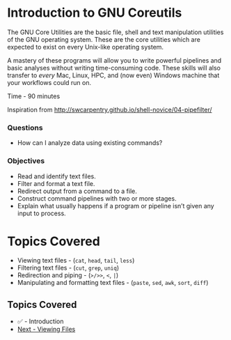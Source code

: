 # Introduction to GNU Coreutils

The GNU Core Utilities are the basic file, shell and text manipulation utilities of the GNU operating system.
These are the core utilities which are expected to exist on every Unix-like operating system.

A mastery of these programs will allow you to write powerful pipelines and basic analyses without writing time-consuming code.
These skills will also transfer to _every_ Mac, Linux, HPC, and (now even) Windows machine that your workflows could run on.

Time - 90 minutes

Inspiration from http://swcarpentry.github.io/shell-novice/04-pipefilter/

### Questions
* How can I analyze data using existing commands?

### Objectives
* Read and identify text files.
* Filter and format a text file.
* Redirect output from a command to a file.
* Construct command pipelines with two or more stages.
* Explain what usually happens if a program or pipeline isn’t given any input to process.

# Topics Covered

* Viewing text files - (`cat`, `head`, `tail`, `less`)
* Filtering text files - (`cut`, `grep`, `uniq`)
* Redirection and piping - (`>/>>`, `<`, `|`)
* Manipulating and formatting text files - (`paste`, `sed`, `awk`, `sort`, `diff`)

## Topics Covered

* &#9989; - Introduction
* [Next - Viewing Files](gnu_utils_02.md)
